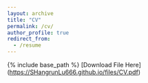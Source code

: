 ```yaml
---
layout: archive
title: "CV"
permalink: /cv/
author_profile: true
redirect_from:
  - /resume
---
```


{% include base_path %}
[Download File Here] (https://SHangrunLu666.github.io/files/CV.pdf)
